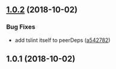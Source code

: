 <a name="1.0.2"></a>
## [1.0.2](https://github.com/cheminfo/tslint-config/compare/v1.0.1...v1.0.2) (2018-10-02)


### Bug Fixes

* add tslint itself to peerDeps ([a542782](https://github.com/cheminfo/tslint-config/commit/a542782))



<a name="1.0.1"></a>
## 1.0.1 (2018-10-02)



